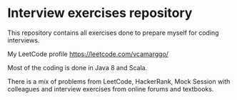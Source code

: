 # Interview exercises repository
This repository contains all exercises done to prepare myself for coding interviews.

My LeetCode profile https://leetcode.com/vcamarggo/

Most of the coding is done in Java 8 and Scala.

There is a mix of problems from LeetCode, HackerRank, Mock Session with colleagues and interview exercises from online forums and textbooks.